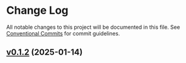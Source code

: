 # Change Log

All notable changes to this project will be documented in this file.
See [Conventional Commits](Https://conventionalcommits.org) for commit guidelines.

<!-- changelog -->

## [v0.1.2](https://github.com/NarrativeApp/ExAws.ServiceDiscovery/compare/v0.1.2...v0.1.2) (2025-01-14)
